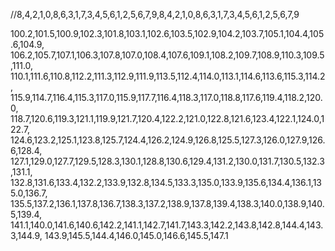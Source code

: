 

//8,4,2,1,0,8,6,3,1,7,3,4,5,6,1,2,5,6,7,9,8,4,2,1,0,8,6,3,1,7,3,4,5,6,1,2,5,6,7,9

100.2,101.5,100.9,102.3,101.8,103.1,102.6,103.5,102.9,104.2,103.7,105.1,104.4,105.6,104.9,
106.2,105.7,107.1,106.3,107.8,107.0,108.4,107.6,109.1,108.2,109.7,108.9,110.3,109.5,111.0,
110.1,111.6,110.8,112.2,111.3,112.9,111.9,113.5,112.4,114.0,113.1,114.6,113.6,115.3,114.2,
115.9,114.7,116.4,115.3,117.0,115.9,117.7,116.4,118.3,117.0,118.8,117.6,119.4,118.2,120.0,
118.7,120.6,119.3,121.1,119.9,121.7,120.4,122.2,121.0,122.8,121.6,123.4,122.1,124.0,122.7,
124.6,123.2,125.1,123.8,125.7,124.4,126.2,124.9,126.8,125.5,127.3,126.0,127.9,126.6,128.4,
127.1,129.0,127.7,129.5,128.3,130.1,128.8,130.6,129.4,131.2,130.0,131.7,130.5,132.3,131.1,
132.8,131.6,133.4,132.2,133.9,132.8,134.5,133.3,135.0,133.9,135.6,134.4,136.1,135.0,136.7,
135.5,137.2,136.1,137.8,136.7,138.3,137.2,138.9,137.8,139.4,138.3,140.0,138.9,140.5,139.4,
141.1,140.0,141.6,140.6,142.2,141.1,142.7,141.7,143.3,142.2,143.8,142.8,144.4,143.3,144.9,
143.9,145.5,144.4,146.0,145.0,146.6,145.5,147.1
